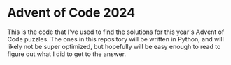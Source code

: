 # Advent of Code 2024

This is the code that I've used to find the solutions for this year's Advent of Code puzzles. The ones in this repository will be written in Python, and will likely not be super optimized, but hopefully will be easy enough to read to figure out what I did to get to the answer.
